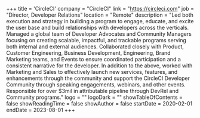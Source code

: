 +++
title = 'CircleCI'
company = "CircleCI"
link = "https://circleci.com"
job = "Director, Developer Relations"
location = "Remote"
description = "Led both execution and strategy in building a program to engage, educate, and excite the user base and build relationships with developers across the verticals. Managed a global team of Developer Advocates and Community Managers focusing on creating scalable, impactful, and trackable programs serving both internal and external audiences. Collaborated closely with Product, Customer Engineering, Business Development, Engineering, Brand Marketing teams, and Events to ensure coordinated participation and a consistent narrative for the developer. In addition to the above, worked with Marketing and Sales to effectively launch new services, features, and enhancements through the community and support the CircleCI Developer Community through speaking engagements, webinars, and other events. Responsible for over $3mil in attributable pipeline through DevRel and Community programs."
logo = ""
logoDark = ""
showTableOfContents = false
showReadingTime = false
showAuthor = false
startDate = 2020-02-01
endDate = 2023-08-01
+++
